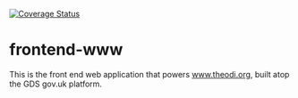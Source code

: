 [![Coverage Status](https://coveralls.io/repos/theodi/frontend-www/badge.png)](https://coveralls.io/r/theodi/frontend-www)

# frontend-www
 
This is the front end web application that powers www.theodi.org, built atop the GDS gov.uk platform.
